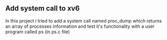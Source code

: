 ## Add system call to xv6

In this project i tried to add a system call named proc_dump
which returns an array of processes information
and test it's functionality with a user program called ps (in ps.c file)

